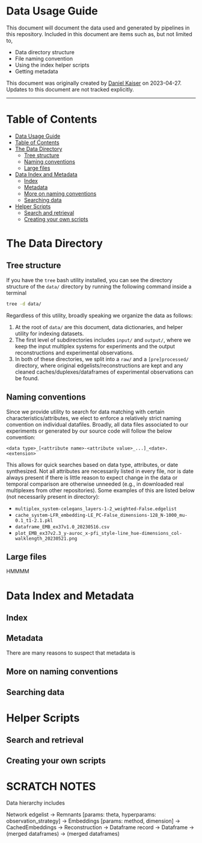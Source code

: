 # Data Usage Guide

This document will document the data used and generated by pipelines in this repository.
Included in this document are items such as, but not limited to,
- Data directory structure
- File naming convention
- Using the index helper scripts
- Getting metadata


This document was originally created by [Daniel Kaiser](mailto:kaiserd@iu.edu) on 2023-04-27. Updates to this document are not tracked explicitly.

---

# Table of Contents

- [Data Usage Guide](#data-usage-guide)
- [Table of Contents](#table-of-contents)
- [The Data Directory](#the-data-directory)
  - [Tree structure](#tree-structure)
  - [Naming conventions](#naming-conventions)
  - [Large files](#large-files)
- [Data Index and Metadata](#data-index-and-metadata)
  - [Index](#index)
  - [Metadata](#metadata)
  - [More on naming conventions](#more-on-naming-conventions)
  - [Searching data](#searching-data)
- [Helper Scripts](#helper-scripts)
  - [Search and retrieval](#search-and-retrieval)
  - [Creating your own scripts](#creating-your-own-scripts)


# The Data Directory
## Tree structure
If you have the `tree` bash utility installed, you can see the directory structure of the `data/` directory by running the following command inside a terminal
```bash
tree -d data/
```

Regardless of this utility, broadly speaking we organize the data as follows:

1. At the root of `data/` are this document, data dictionaries, and helper utility for indexing datasets.
2. The first level of subdirectories includes `input/` and `output/`, where we keep the input multiplex systems for experiments and the output reconstructions and experimental observations.
3. In both of these directories, we split into a `raw/` and a `[pre]processed/` directory, where original edgelists/reconstructions are kept and any cleaned caches/duplexes/dataframes of experimental observations can be found.

## Naming conventions

Since we provide utility to search for data matching with certain characteristics/attributes, we elect to enforce a relatively strict naming convention on individual datafiles. Broadly, all data files associated to our experiments or generated by our source code will follow the below convention:

`<data type>_[<attribute name>-<attribute value>_...]_<date>.<extension>`

This allows for quick searches based on data type, attributes, or date synthesized. Not all attributes are necessarily listed in every file, nor is date always present if there is little reason to expect change in the data or temporal comparison are otherwise unneeded (e.g., in downloaded real multiplexes from other repositories). Some examples of this are listed below (not necessarily present in directory):

- `multiplex_system-celegans_layers-1-2_weighted-False.edgelist`
- `cache_system-LFR_embedding-LE_PC-False_dimensions-128_N-1000_mu-0.1_t1-2.1.pkl`
- `dataframe_EMB_ex37v1.0_20230516.csv`
- `plot_EMB_ex37v2.3_y-auroc_x-pfi_style-line_hue-dimensions_col-walklength_20230521.png`

## Large files

HMMMM

# Data Index and Metadata
## Index

## Metadata

There are many reasons to suspect that metadata is 

## More on naming conventions

## Searching data

# Helper Scripts
## Search and retrieval

## Creating your own scripts

# SCRATCH NOTES
Data hierarchy includes

Network edgelist
    -> Remnants [params: theta, hyperparams: observation_strategy]
        -> Embeddings [params: method, dimension]
            -> CachedEmbeddings
                -> Reconstruction
                    -> Dataframe record
        -> Dataframe
    -> (merged dataframes)
-> (merged dataframes)

